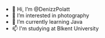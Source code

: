 - 👋 Hi, I’m @DenizzPolatt
- 👀 I’m interested in photography
- 🌱 I’m currently learning Java
- 📫 I'm studying at Blkent University

<!---
DenizzPolatt/DenizzPolatt is a ✨ special ✨ repository because its `README.md` (this file) appears on your GitHub profile.
You can click the Preview link to take a look at your changes.
--->
